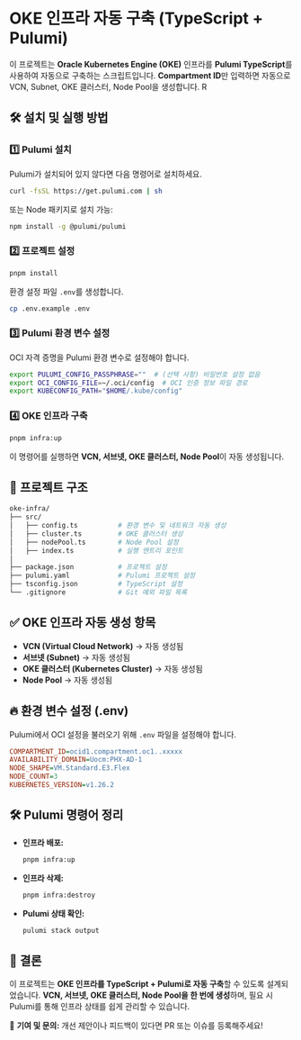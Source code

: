 # OKE 인프라 자동 구축 (TypeScript + Pulumi)

이 프로젝트는 **Oracle Kubernetes Engine (OKE)** 인프라를 **Pulumi TypeScript**를 사용하여 자동으로 구축하는 스크립트입니다. 
**Compartment ID**만 입력하면 자동으로 VCN, Subnet, OKE 클러스터, Node Pool을 생성합니다.
R
## 🛠️ **설치 및 실행 방법**

### 1️⃣ **Pulumi 설치**
Pulumi가 설치되어 있지 않다면 다음 명령어로 설치하세요.
```sh
curl -fsSL https://get.pulumi.com | sh
```
또는 Node 패키지로 설치 가능:
```sh
npm install -g @pulumi/pulumi
```

### 2️⃣ **프로젝트 설정**
```sh
pnpm install
```
환경 설정 파일 `.env`를 생성합니다.
```sh
cp .env.example .env
```

### 3️⃣ **Pulumi 환경 변수 설정**
OCI 자격 증명을 Pulumi 환경 변수로 설정해야 합니다.
```sh
export PULUMI_CONFIG_PASSPHRASE=""  # (선택 사항) 비밀번호 설정 없음
export OCI_CONFIG_FILE=~/.oci/config  # OCI 인증 정보 파일 경로
export KUBECONFIG_PATH="$HOME/.kube/config"
```

### 4️⃣ **OKE 인프라 구축**
```sh
pnpm infra:up
```
이 명령어를 실행하면 **VCN, 서브넷, OKE 클러스터, Node Pool**이 자동 생성됩니다.

## 📂 **프로젝트 구조**
```bash
oke-infra/
├── src/
│   ├── config.ts          # 환경 변수 및 네트워크 자동 생성
│   ├── cluster.ts         # OKE 클러스터 생성
│   ├── nodePool.ts        # Node Pool 설정
│   ├── index.ts           # 실행 엔트리 포인트
│
├── package.json           # 프로젝트 설정
├── pulumi.yaml            # Pulumi 프로젝트 설정
├── tsconfig.json          # TypeScript 설정
└── .gitignore             # Git 예외 파일 목록
```

## ✅ **OKE 인프라 자동 생성 항목**
- **VCN (Virtual Cloud Network)** → 자동 생성됨
- **서브넷 (Subnet)** → 자동 생성됨
- **OKE 클러스터 (Kubernetes Cluster)** → 자동 생성됨
- **Node Pool** → 자동 생성됨

## 🔥 **환경 변수 설정 (.env)**
Pulumi에서 OCI 설정을 불러오기 위해 `.env` 파일을 설정해야 합니다.
```ini
COMPARTMENT_ID=ocid1.compartment.oc1..xxxxx
AVAILABILITY_DOMAIN=Uocm:PHX-AD-1
NODE_SHAPE=VM.Standard.E3.Flex
NODE_COUNT=3
KUBERNETES_VERSION=v1.26.2
```

## 🛠️ **Pulumi 명령어 정리**
- **인프라 배포:**
  ```sh
  pnpm infra:up
  ```
- **인프라 삭제:**
  ```sh
  pnpm infra:destroy
  ```
- **Pulumi 상태 확인:**
  ```sh
  pulumi stack output
  ```

## 🎯 **결론**
이 프로젝트는 **OKE 인프라를 TypeScript + Pulumi로 자동 구축**할 수 있도록 설계되었습니다. 
**VCN, 서브넷, OKE 클러스터, Node Pool을 한 번에 생성**하며, 필요 시 Pulumi를 통해 인프라 상태를 쉽게 관리할 수 있습니다.

🚀 **기여 및 문의:** 개선 제안이나 피드백이 있다면 PR 또는 이슈를 등록해주세요!
